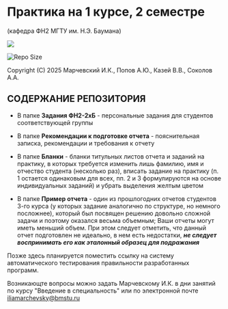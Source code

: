 Практика на 1 курсе, 2 семестре 
===============================

(кафедра ФН2 МГТУ им. Н.Э. Баумана)

<p align="left"><img src="https://www.vavilovsar.ru/files/pages/12132/1423810364general_pages_13_february_2015_i12132_proizvodstvennaya_praktika.jpg"></p>

![Repo Size](https://img.shields.io/github/repo-size/vortexmethods/fn2practice2term.svg)

Copyright (C) 2025 Марчевский И.К., Попов А.Ю., Казей В.В., Соколов А.А.


СОДЕРЖАНИЕ РЕПОЗИТОРИЯ
----------------------

* В папке **Задания ФН2-2xБ** - персональные задания для студентов соответствующей группы

* В папке **Рекомендации к подготовке отчета** - пояснительная записка, рекомендации и требования к отчету

* В папке **Бланки** - бланки титульных листов отчета и заданий на практику, в которых требуется изменить лишь фамилию, имя и отчество студента (несколько раз), вписать задание на практику (п. 1 остается одинаковым для всех, пп. 2 и 3 формулируются на основе индивидуальных заданий) и убрать выделения желтым цветом

* В папке **Пример отчета** - один из прошлогодних отчетов студентов 3-го курса (у которых задание аналогично по структуре, но немного посложнее), который был посвящен решению довольно сложной задачи и поэтому оказался весьма объемным; Ваши отчеты могут иметь меньший объем. При этом следует отметить, что данный отчет подготовлен не идеально, в нем есть недостатки, ***не следует воспринимать его как эталонный образец для подражания***

Позже здесь планируется поместить ссылку на систему автоматического тестирования правильности разработанных программ.

Возникающте вопросы можно задать Марчевскому И.К. в дни занятий по курсу "Введение в специальность" или по электронной почте iliamarchevsky@bmstu.ru